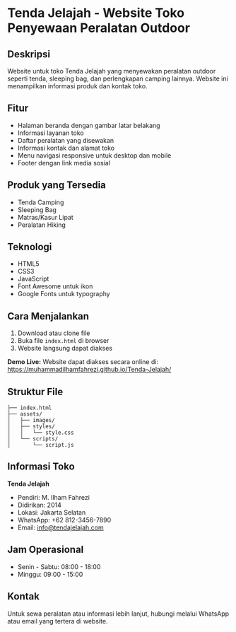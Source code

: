 # Tenda Jelajah - Website Toko Penyewaan Peralatan Outdoor

## Deskripsi

Website untuk toko Tenda Jelajah yang menyewakan peralatan outdoor seperti tenda, sleeping bag, dan perlengkapan camping lainnya. Website ini menampilkan informasi produk dan kontak toko.

## Fitur

- Halaman beranda dengan gambar latar belakang
- Informasi layanan toko
- Daftar peralatan yang disewakan
- Informasi kontak dan alamat toko
- Menu navigasi responsive untuk desktop dan mobile
- Footer dengan link media sosial

## Produk yang Tersedia

- Tenda Camping
- Sleeping Bag
- Matras/Kasur Lipat
- Peralatan Hiking

## Teknologi

- HTML5
- CSS3
- JavaScript
- Font Awesome untuk ikon
- Google Fonts untuk typography

## Cara Menjalankan

1. Download atau clone file
2. Buka file `index.html` di browser
3. Website langsung dapat diakses

**Demo Live:**
Website dapat diakses secara online di: https://muhammadilhamfahrezi.github.io/Tenda-Jelajah/

## Struktur File

```
├── index.html
├── assets/
│   ├── images/
│   ├── styles/
│   │   └── style.css
│   └── scripts/
│       └── script.js
```

## Informasi Toko

**Tenda Jelajah**
- Pendiri: M. Ilham Fahrezi
- Didirikan: 2014
- Lokasi: Jakarta Selatan
- WhatsApp: +62 812-3456-7890
- Email: info@tendajelajah.com

## Jam Operasional

- Senin - Sabtu: 08:00 - 18:00
- Minggu: 09:00 - 15:00

## Kontak

Untuk sewa peralatan atau informasi lebih lanjut, hubungi melalui WhatsApp atau email yang tertera di website.